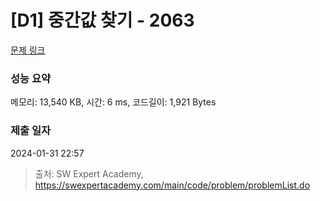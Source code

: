 # [D1] 중간값 찾기 - 2063 

[문제 링크](https://swexpertacademy.com/main/code/problem/problemDetail.do?contestProbId=AV5QPsXKA2UDFAUq) 

### 성능 요약

메모리: 13,540 KB, 시간: 6 ms, 코드길이: 1,921 Bytes

### 제출 일자

2024-01-31 22:57



> 출처: SW Expert Academy, https://swexpertacademy.com/main/code/problem/problemList.do